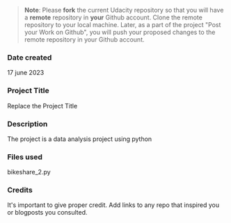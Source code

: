 >**Note**: Please **fork** the current Udacity repository so that you will have a **remote** repository in **your** Github account. Clone the remote repository to your local machine. Later, as a part of the project "Post your Work on Github", you will push your proposed changes to the remote repository in your Github account.

### Date created
17 june 2023

### Project Title
Replace the Project Title

### Description
The project is a data analysis project using python

### Files used
bikeshare_2.py

### Credits
It's important to give proper credit. Add links to any repo that inspired you or blogposts you consulted.

